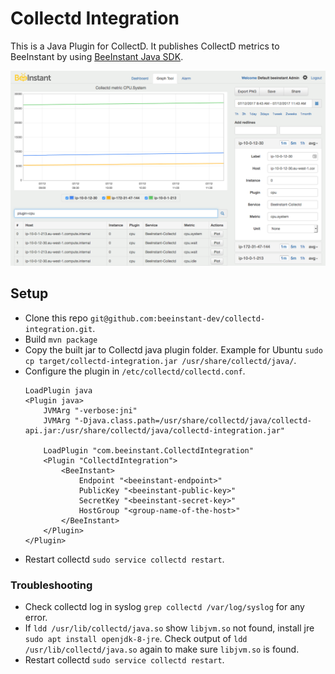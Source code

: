 # Collectd Integration
This is a Java Plugin for CollectD. It publishes CollectD metrics to BeeInstant by using [BeeInstant Java SDK](https://github.com/beeinstant-dev/beeinstant-java-sdk).

![Collectd metrics screenshot](collectd-metrics-screenshot.png)

## Setup
* Clone this repo `git@github.com:beeinstant-dev/collectd-integration.git`.
* Build `mvn package`
* Copy the built jar to Collectd java plugin folder. Example for Ubuntu `sudo cp target/collectd-integration.jar /usr/share/collectd/java/`.
* Configure the plugin in `/etc/collectd/collectd.conf`.
    ```
    LoadPlugin java
    <Plugin java>
        JVMArg "-verbose:jni"
        JVMArg "-Djava.class.path=/usr/share/collectd/java/collectd-api.jar:/usr/share/collectd/java/collectd-integration.jar"

        LoadPlugin "com.beeinstant.CollectdIntegration"
        <Plugin "CollectdIntegration">
            <BeeInstant>
                Endpoint "<beeinstant-endpoint>"
                PublicKey "<beeinstant-public-key>"
                SecretKey "<beeinstant-secret-key>"
                HostGroup "<group-name-of-the-host>"
            </BeeInstant>
        </Plugin>
    </Plugin>
    ```
* Restart collectd `sudo service collectd restart`.

### Troubleshooting
* Check collectd log in syslog `grep collectd /var/log/syslog` for any error.
* If `ldd /usr/lib/collectd/java.so` show `libjvm.so` not found, install jre `sudo apt install openjdk-8-jre`. Check output of `ldd /usr/lib/collectd/java.so` again to make sure `libjvm.so` is found.
* Restart collectd `sudo service collectd restart`.